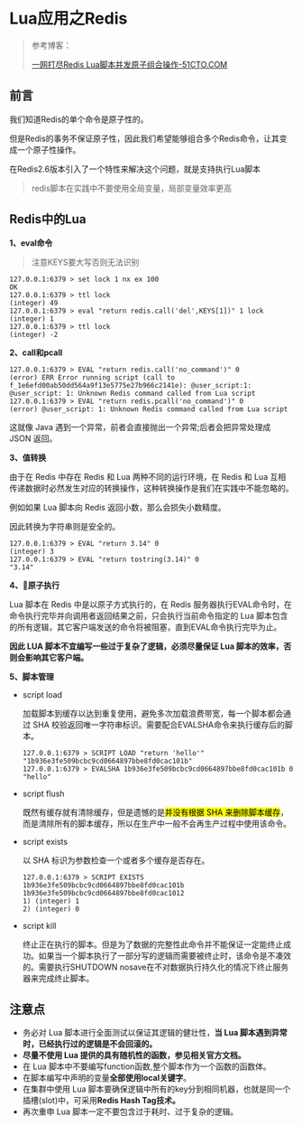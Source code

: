 # Lua应用之Redis

> 参考博客：
> 
> [一网打尽Redis Lua脚本并发原子组合操作-51CTO.COM](https://www.51cto.com/article/628941.html)

## 前言

我们知道Redis的单个命令是原子性的。

但是Redis的事务不保证原子性，因此我们希望能够组合多个Redis命令，让其变成一个原子性操作。

在Redis2.6版本引入了一个特性来解决这个问题，就是支持执行Lua脚本

> redis脚本在实践中不要使用全局变量，局部变量效率更高

## Redis中的Lua

**1、eval命令**

> 注意KEYS要大写否则无法识别

```shell
127.0.0.1:6379 > set lock 1 nx ex 100
OK
127.0.0.1:6379 > ttl lock
(integer) 49
127.0.0.1:6379 > eval "return redis.call('del',KEYS[1])" 1 lock
(integer) 1
127.0.0.1:6379 > ttl lock
(integer) -2
```

**2、call和pcall**

```shell
127.0.0.1:6379 > EVAL "return redis.call('no_command')" 0 
(error) ERR Error running script (call to f_1e6efd00ab50dd564a9f13e5775e27b966c2141e): @user_script:1: @user_script: 1: Unknown Redis command called from Lua script 
127.0.0.1:6379 > EVAL "return redis.pcall('no_command')" 0 
(error) @user_script: 1: Unknown Redis command called from Lua script 
```

这就像 Java 遇到一个异常，前者会直接抛出一个异常;后者会把异常处理成 JSON 返回。

**3、值转换**

由于在 Redis 中存在 Redis 和 Lua 两种不同的运行环境，在 Redis 和 Lua 互相传递数据时必然发生对应的转换操作，这种转换操作是我们在实践中不能忽略的。

例如如果 Lua 脚本向 Redis 返回小数，那么会损失小数精度。

因此转换为字符串则是安全的。

```shell
127.0.0.1:6379 > EVAL "return 3.14" 0 
(integer) 3 
127.0.0.1:6379 > EVAL "return tostring(3.14)" 0 
"3.14" 
```

**4、原子执行**

Lua 脚本在 Redis 中是以原子方式执行的，在 Redis 服务器执行EVAL命令时，在命令执行完毕并向调用者返回结果之前，只会执行当前命令指定的 Lua 脚本包含的所有逻辑，其它客户端发送的命令将被阻塞，直到EVAL命令执行完毕为止。

**因此 LUA 脚本不宜编写一些过于复杂了逻辑，必须尽量保证 Lua 脚本的效率，否则会影响其它客户端。**

**5、脚本管理**

- script load
  
  加载脚本到缓存以达到重复使用，避免多次加载浪费带宽，每一个脚本都会通过 SHA 校验返回唯一字符串标识。需要配合EVALSHA命令来执行缓存后的脚本。
  
  ```shell
  127.0.0.1:6379 > SCRIPT LOAD "return 'hello'" 
  "1b936e3fe509bcbc9cd0664897bbe8fd0cac101b" 
  127.0.0.1:6379 > EVALSHA 1b936e3fe509bcbc9cd0664897bbe8fd0cac101b 0 
  "hello" 
  ```

- script flush
  
  既然有缓存就有清除缓存，但是遗憾的是<mark>并没有根据 SHA 来删除脚本缓存</mark>，而是清除所有的脚本缓存，所以在生产中一般不会再生产过程中使用该命令。

- script exists
  
  以 SHA 标识为参数检查一个或者多个缓存是否存在。
  
  ```shell
  127.0.0.1:6379 > SCRIPT EXISTS 1b936e3fe509bcbc9cd0664897bbe8fd0cac101b  1b936e3fe509bcbc9cd0664897bbe8fd0cac1012 
  1) (integer) 1 
  2) (integer) 0 
  ```

- script kill
  
  终止正在执行的脚本。但是为了数据的完整性此命令并不能保证一定能终止成功。如果当一个脚本执行了一部分写的逻辑而需要被终止时，该命令是不凑效的。需要执行SHUTDOWN nosave在不对数据执行持久化的情况下终止服务器来完成终止脚本。

## 注意点

- 务必对 Lua 脚本进行全面测试以保证其逻辑的健壮性，**当 Lua 脚本遇到异常时，已经执行过的逻辑是不会回滚的。**
- **尽量不使用 Lua 提供的具有随机性的函数，参见相关官方文档。**
- 在 Lua 脚本中不要编写function函数,整个脚本作为一个函数的函数体。
- 在脚本编写中声明的变量**全部使用local关键字**。
- 在集群中使用 Lua 脚本要确保逻辑中所有的key分到相同机器，也就是同一个插槽(slot)中，可采用**Redis Hash Tag技术。**
- 再次重申 Lua 脚本一定不要包含过于耗时、过于复杂的逻辑。
